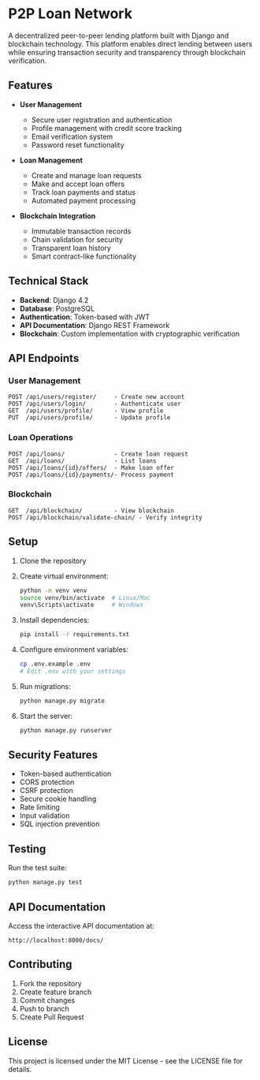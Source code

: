 # P2P Loan Network

A decentralized peer-to-peer lending platform built with Django and blockchain technology. This platform enables direct lending between users while ensuring transaction security and transparency through blockchain verification.

## Features

- **User Management**
  - Secure user registration and authentication
  - Profile management with credit score tracking
  - Email verification system
  - Password reset functionality

- **Loan Management**
  - Create and manage loan requests
  - Make and accept loan offers
  - Track loan payments and status
  - Automated payment processing

- **Blockchain Integration**
  - Immutable transaction records
  - Chain validation for security
  - Transparent loan history
  - Smart contract-like functionality

## Technical Stack

- **Backend**: Django 4.2
- **Database**: PostgreSQL
- **Authentication**: Token-based with JWT
- **API Documentation**: Django REST Framework
- **Blockchain**: Custom implementation with cryptographic verification

## API Endpoints

### User Management
```
POST /api/users/register/     - Create new account
POST /api/users/login/        - Authenticate user
GET  /api/users/profile/      - View profile
PUT  /api/users/profile/      - Update profile
```

### Loan Operations
```
POST /api/loans/              - Create loan request
GET  /api/loans/              - List loans
POST /api/loans/{id}/offers/  - Make loan offer
POST /api/loans/{id}/payments/- Process payment
```

### Blockchain
```
GET  /api/blockchain/         - View blockchain
POST /api/blockchain/validate-chain/ - Verify integrity
```

## Setup

1. Clone the repository
2. Create virtual environment:
   ```bash
   python -m venv venv
   source venv/bin/activate  # Linux/Mac
   venv\Scripts\activate     # Windows
   ```

3. Install dependencies:
   ```bash
   pip install -r requirements.txt
   ```

4. Configure environment variables:
   ```bash
   cp .env.example .env
   # Edit .env with your settings
   ```

5. Run migrations:
   ```bash
   python manage.py migrate
   ```

6. Start the server:
   ```bash
   python manage.py runserver
   ```

## Security Features

- Token-based authentication
- CORS protection
- CSRF protection
- Secure cookie handling
- Rate limiting
- Input validation
- SQL injection prevention

## Testing

Run the test suite:
```bash
python manage.py test
```

## API Documentation

Access the interactive API documentation at:
```
http://localhost:8000/docs/
```

## Contributing

1. Fork the repository
2. Create feature branch
3. Commit changes
4. Push to branch
5. Create Pull Request

## License

This project is licensed under the MIT License - see the LICENSE file for details. 